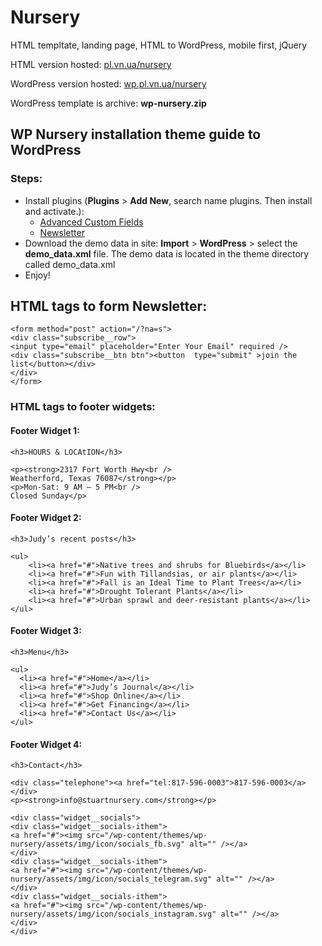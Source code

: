 # Nursery

HTML templtate, landing page, HTML to WordPress, mobile first, jQuery

HTML version hosted: <a href="http://pl.vn.ua/nursery/">pl.vn.ua/nursery</a>

WordPress version hosted: <a href="https://wp.pl.vn.ua/nursery/">wp.pl.vn.ua/nursery</a>

WordPress template is archive: <strong>wp-nursery.zip</strong>

## WP Nursery installation theme guide to WordPress

### Steps:

<ul>
  <li>Install plugins (<strong>Plugins</strong> > <strong>Add New</strong>, search name plugins. Then install and activate.):
        <ul>
            <li><a href="https://wordpress.org/plugins/advanced-custom-fields/">Advanced Custom Fields</a></li>
            <li><a href="https://wordpress.org/plugins/newsletter/">Newsletter</a></li>
        </ul>
  </li>
  <li>Download the demo data in site: <strong>Import</strong> > <strong>WordPress</strong> > select the <strong>demo_data.xml</strong> file. The demo data is located in the theme directory called demo_data.xml</li>
  <li>Enjoy!</li>
</ul>

## HTML tags to form Newsletter:

```
<form method="post" action="/?na=s">
<div class="subscribe__row">
<input type="email" placeholder="Enter Your Email" required />
<div class="subscribe__btn btn"><button  type="submit" >join the list</button></div>
</div>
</form>
```

### HTML tags to footer widgets:

#### Footer Widget 1:

```
<h3>HOURS & LOCAtION</h3>

<p><strong>2317 Fort Worth Hwy<br />
Weatherford, Texas 76087</strong></p>
<p>Mon-Sat: 9 AM – 5 PM<br />
Closed Sunday</p>
```

#### Footer Widget 2:

```
<h3>Judy’s recent posts</h3>

<ul>
	<li><a href="#">Native trees and shrubs for Bluebirds</a></li>
	<li><a href="#">Fun with Tillandsias, or air plants</a></li>
	<li><a href="#">Fall is an Ideal Time to Plant Trees</a></li>
	<li><a href="#">Drought Tolerant Plants</a></li>
	<li><a href="#">Urban sprawl and deer-resistant plants</a></li>
</ul>
```

#### Footer Widget 3:

```
<h3>Menu</h3>

<ul>
  <li><a href="#">Home</a></li>
  <li><a href="#">Judy’s Journal</a></li>
  <li><a href="#">Shop Online</a></li>
  <li><a href="#">Get Financing</a></li>
  <li><a href="#">Contact Us</a></li>
</ul>
```

#### Footer Widget 4:

```
<h3>Contact</h3>

<div class="telephone"><a href="tel:817-596-0003">817-596-0003</a></div>
<p><strong>info@stuartnursery.com</strong></p>

<div class="widget__socials">
<div class="widget__socials-ithem">
<a href="#"><img src="/wp-content/themes/wp-nursery/assets/img/icon/socials_fb.svg" alt="" /></a>
</div>
<div class="widget__socials-ithem">
<a href="#"><img src="/wp-content/themes/wp-nursery/assets/img/icon/socials_telegram.svg" alt="" /></a>
</div>
<div class="widget__socials-ithem">
<a href="#"><img src="/wp-content/themes/wp-nursery/assets/img/icon/socials_instagram.svg" alt="" /></a>
</div>
</div>
```
